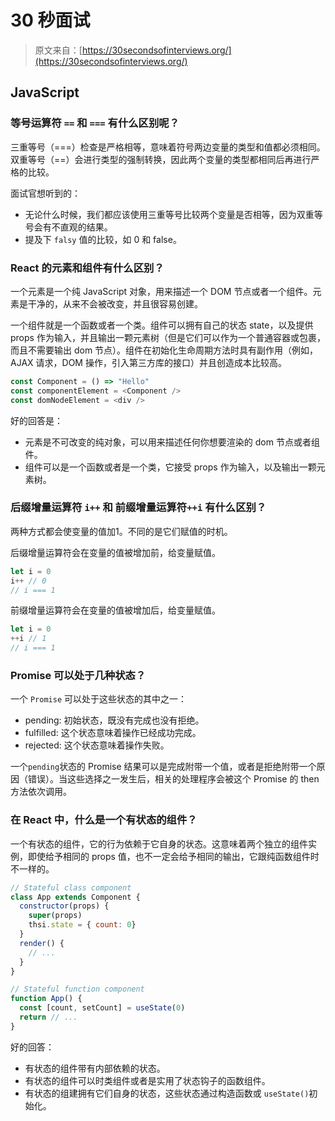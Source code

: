 # 30 秒面试

> 原文来自：[https://30secondsofinterviews.org/](https://30secondsofinterviews.org/)

## JavaScript

<!-- ### 等号运算符 `==` 和 `===` 的区别是什么呢？ -->
### 等号运算符 `==` 和 `===` 有什么区别呢？

三重等号（===）检查是严格相等，意味着符号两边变量的类型和值都必须相同。
双重等号（==）会进行类型的强制转换，因此两个变量的类型都相同后再进行严格的比较。

面试官想听到的：

- 无论什么时候，我们都应该使用三重等号比较两个变量是否相等，因为双重等号会有不直观的结果。
- 提及下 `falsy` 值的比较，如 0 和 false。

<!-- <details>
<summary>改译（通读译文，（按照译文的习惯，所以要学好语文）修改不通顺的地方，利用语法规则）</summary>
</details> -->
<!-- <details>
<summary>展开查看</summary>
上行下效
</details> -->

### React 的元素和组件有什么区别？

一个元素是一个纯 JavaScript 对象，用来描述一个 DOM 节点或者一个组件。元素是干净的，从来不会被改变，并且很容易创建。

一个组件就是一个函数或者一个类。组件可以拥有自己的状态 state，以及提供 props 作为输入，并且输出一颗元素树（但是它们可以作为一个普通容器或包裹，而且不需要输出 dom 节点）。组件在初始化生命周期方法时具有副作用<!--在生命周期方法时，组件初始化时具有副作用-->（例如，AJAX 请求，DOM 操作，引入第三方库的接口）并且创造成本比较高。

```js
const Component = () => "Hello"
const componentElement = <Component />
const domNodeElement = <div />
```

好的回答是：
- 元素是不可改变的纯对象，可以用来描述任何你想要渲染的 dom 节点或者组件。
- 组件可以是一个函数或者是一个类，它接受 props 作为输入，以及输出一颗元素树。

<!-- ### 加号运算符后置 `i++` 和 加号运算符前置`++i` 有什么区别？ -->
### 后缀增量运算符 `i++` 和 前缀增量运算符`++i` 有什么区别？

两种方式都会使变量的值加1。不同的是它们赋值的时机。

后缀增量运算符会在变量的值被增加前，给变量赋值。
```js
let i = 0
i++ // 0
// i === 1
```

前缀增量运算符会在变量的值被增加后，给变量赋值。
```js
let i = 0
++i // 1
// i === 1
```

### Promise 可以处于几种状态？

一个 `Promise` 可以处于这些状态的其中之一：

- pending: 初始状态，既没有完成也没有拒绝。
- fulfilled: 这个状态意味着操作已经成功完成。
- rejected: 这个状态意味着操作失败。

<!-- 一个 `pending` 的 promise 可以被实现返回一个值，或者是被拒绝返回一个原因（错误）。当这些选择之一发生后，相关的处理程序会被这个 promise 的 then 方法依次调用。 -->
一个`pending`状态的 Promise 结果可以是完成附带一个值，或者是拒绝附带一个原因（错误）。当这些选择之一发生后，相关的处理程序会被这个 Promise 的 then 方法依次调用。 


### 在 React 中，什么是一个有状态的组件？

一个有状态的组件，它的行为依赖于它自身的状态。这意味着两个独立的组件实例，即使给予相同的 props 值，也不一定会给予相同的输出，它跟纯函数组件时不一样的。
```js
// Stateful class component
class App extends Component {
  constructor(props) {
    super(props)
    thsi.state = { count: 0}
  }
  render() {
    // ...
  }
}

// Stateful function component
function App() {
  const [count, setCount] = useState(0)
  return // ...
}
``` 

好的回答：
- 有状态的组件带有内部依赖的状态。
- 有状态的组件可以时类组件或者是实用了状态钩子的函数组件。
- 有状态的组建拥有它们自身的状态，这些状态通过构造函数或 `useState()`初始化。
